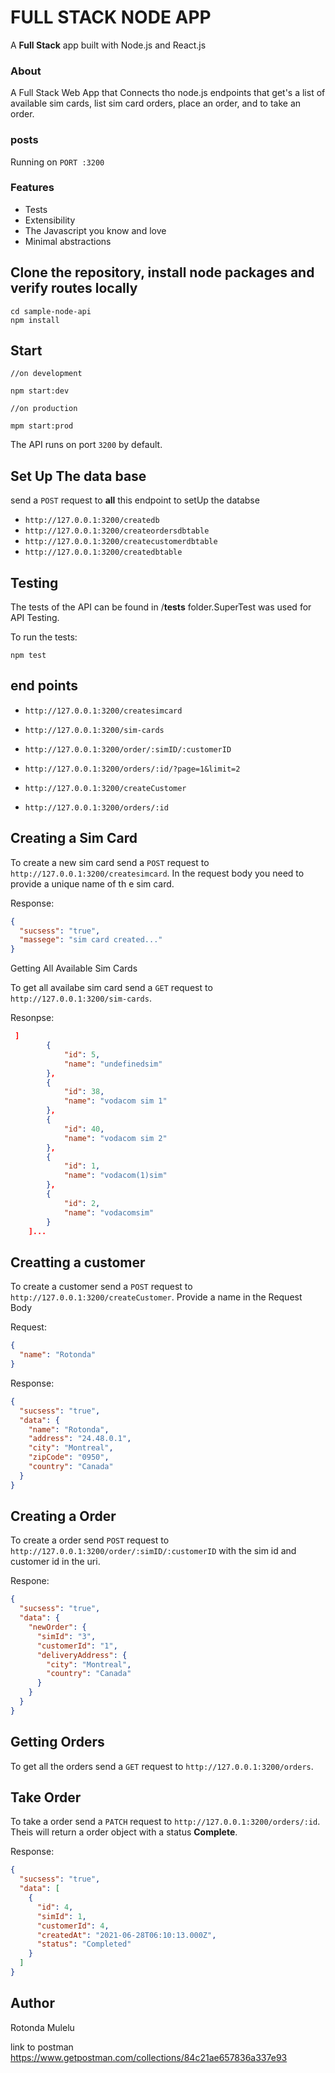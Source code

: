 # FULL STACK NODE APP

A **Full Stack** app built with Node.js and React.js

### About

A Full Stack Web App that Connects tho node.js endpoints that get's a list of available sim cards, list sim card orders,
place an order, and to take an order.

### posts

Running on `PORT :3200`

### Features

- Tests
- Extensibility
- The Javascript you know and love
- Minimal abstractions

## Clone the repository, install node packages and verify routes locally

```
cd sample-node-api
npm install
```

## Start

```
//on development

npm start:dev

//on production

mpm start:prod
```

The API runs on port `3200` by default.

## Set Up The data base

send a `POST` request to **all** this endpoint to setUp the databse

- `http://127.0.0.1:3200/createdb`
- `http://127.0.0.1:3200/createordersdbtable`
- `http://127.0.0.1:3200/createcustomerdbtable`
- `http://127.0.0.1:3200/createdbtable`

## Testing

The tests of the API can be found in /**tests** folder.SuperTest was used for API Testing.

To run the tests:

```
npm test
```

## end points

- `http://127.0.0.1:3200/createsimcard`

- `http://127.0.0.1:3200/sim-cards`

* `http://127.0.0.1:3200/order/:simID/:customerID`

- `http://127.0.0.1:3200/orders/:id/?page=1&limit=2`

- `http://127.0.0.1:3200/createCustomer`

- `http://127.0.0.1:3200/orders/:id`

## Creating a Sim Card

To create a new sim card send a `POST` request to `http://127.0.0.1:3200/createsimcard`.
In the request body you need to provide a unique name of th e sim card.

Response:

```json
{
  "sucsess": "true",
  "massege": "sim card created..."
}
```

Getting All Available Sim Cards

To get all availabe sim card send a `GET` request to `http://127.0.0.1:3200/sim-cards`.

Resonpse:

```json
 ]
        {
            "id": 5,
            "name": "undefinedsim"
        },
        {
            "id": 38,
            "name": "vodacom sim 1"
        },
        {
            "id": 40,
            "name": "vodacom sim 2"
        },
        {
            "id": 1,
            "name": "vodacom(1)sim"
        },
        {
            "id": 2,
            "name": "vodacomsim"
        }
    ]...
```

## Creatting a customer

To create a customer send a `POST` request to `http://127.0.0.1:3200/createCustomer`.
Provide a name in the Request Body

Request:

```json
{
  "name": "Rotonda"
}
```

Response:

```json
{
  "sucsess": "true",
  "data": {
    "name": "Rotonda",
    "address": "24.48.0.1",
    "city": "Montreal",
    "zipCode": "0950",
    "country": "Canada"
  }
}
```

## Creating a Order

To create a order send `POST` request to `http://127.0.0.1:3200/order/:simID/:customerID` with the sim id and customer id in the uri.

Respone:

```json
{
  "sucsess": "true",
  "data": {
    "newOrder": {
      "simId": "3",
      "customerId": "1",
      "deliveryAddress": {
        "city": "Montreal",
        "country": "Canada"
      }
    }
  }
}
```

## Getting Orders

To get all the orders send a `GET` request to `http://127.0.0.1:3200/orders`.

## Take Order

To take a order send a `PATCH` request to `http://127.0.0.1:3200/orders/:id`. Theis will return a order object with a status **Complete**.

Response:

```json
{
  "sucsess": "true",
  "data": [
    {
      "id": 4,
      "simId": 1,
      "customerId": 4,
      "createdAt": "2021-06-28T06:10:13.000Z",
      "status": "Completed"
    }
  ]
}
```

## Author

Rotonda Mulelu

link to postman https://www.getpostman.com/collections/84c21ae657836a337e93
